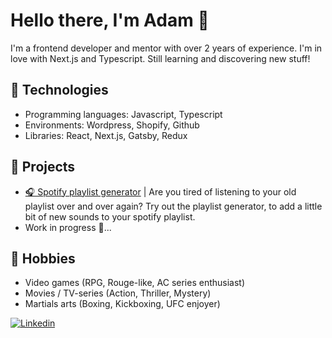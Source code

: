 # Hello there, I'm Adam 👋

I'm a frontend developer and mentor with over 2 years of experience. I'm in love with Next.js and Typescript. Still learning and discovering new stuff!

## 🔧 Technologies

- Programming languages: Javascript, Typescript
- Environments: Wordpress, Shopify, Github
- Libraries: React, Next.js, Gatsby, Redux

## 🦾 Projects

- [🎧 Spotify playlist generator](https://github.com/Adamchello/spotify-playlist-generator) | Are you tired of listening to your old playlist over and over again? Try out the playlist generator, to add a little bit of new sounds to your spotify playlist.
- Work in progress 🧐...

## 🌱 Hobbies

- Video games (RPG, Rouge-like, AC series enthusiast)
- Movies / TV-series (Action, Thriller, Mystery)
- Martials arts (Boxing, Kickboxing, UFC enjoyer)

[![Linkedin](https://img.shields.io/badge/-LinkedIn-blue?style=flat-square&logo=Linkedin&logoColor=white&link=https://www.linkedin.com/in/adam-gornas/)](https://www.linkedin.com/in/adam-gornas/)
